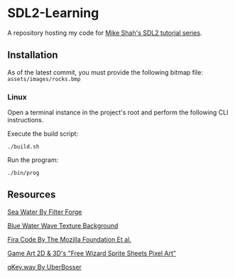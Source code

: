 # SDL2-Learning
A repository hosting my code for [Mike Shah's SDL2 tutorial series](https://www.youtube.com/playlist?list=PLvv0ScY6vfd-p1gSnbQhY7vMe2rng0IL0).

## Installation
As of the latest commit, you must provide the following bitmap file: `assets/images/rocks.bmp`
### Linux
Open a terminal instance in the project's root and perform the following CLI instructions.

Execute the build script:

```
./build.sh
```

Run the program:

```
./bin/prog
```

## Resources
[Sea Water By Filter Forge](https://www.flickr.com/photos/filterforge/18834692276)

[Blue Water Wave Texture Background](https://www.vecteezy.com/photo/8133772-blue-water-wave-texture-background)

[Fira Code By The Mozilla Foundation Et al.](https://www.vecteezy.com/photo/8133772-blue-water-wave-texture-background)

[Game Art 2D & 3D's "Free Wizard Sprite Sheets Pixel Art"](https://www.behance.net/gallery/160947935/Free-Wizard-Sprite-Sheets-Pixel-Art/modules/908001531)

[qKey.wav By UberBosser](https://freesound.org/people/UberBosser/sounds/421583/)
